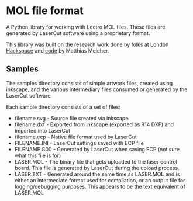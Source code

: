 # MOL file format

A Python library for working with Leetro MOL files. These files are generated by LaserCut software using a proprietary format.

This library was built on the research work done by folks at [London Hackspace](https://wiki.london.hackspace.org.uk/view/Project:RELaserSoftware/MOL_file_format) and [code](https://www.ribbonsoft.com/rsforum/viewtopic.php?f=30&t=2436&p=7965#p7965) by Matthias Melcher.

## Samples

The samples directory consists of simple artwork files, created using inkscape, and the various intermediary files consumed or generated by the LaserCut software.

Each sample directory consists of a set of files:

* filename.svg - Source file created via inkscape
* filename.dxf - Exported from inkscape (exported as R14 DXF) and imported into LaserCut
* filename.ecp - Native file format used by LaserCut
* FILENAME.INI - LaserCut settings saved with ECP file
* FILENAME.G00 - Generated by LaserCut when saving ECP (not sure what this file is for)
* LASER.MOL - The binary file that gets uploaded to the laser control board. This file is generated by LaserCut during the upload process.
* LASER.TXT - Generated around the same time as LASER.MOL and is either an intermediate format used for compilation, or an output file for logging/debugging purposes. This appears to be the text equivalent of LASER.MOL
